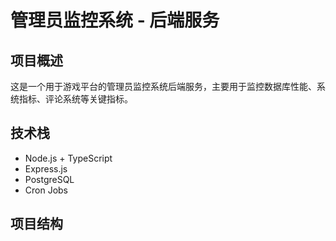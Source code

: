 # 管理员监控系统 - 后端服务

## 项目概述
这是一个用于游戏平台的管理员监控系统后端服务，主要用于监控数据库性能、系统指标、评论系统等关键指标。

## 技术栈
- Node.js + TypeScript
- Express.js
- PostgreSQL
- Cron Jobs

## 项目结构 